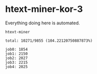 # htext-miner-kor-3

Everything doing here is automated.

```
htext-miner

total: 10271/9855 (104.22120750887873%)

job0: 1854
job1: 2150
job2: 2027
job3: 2215
job4: 2025
```